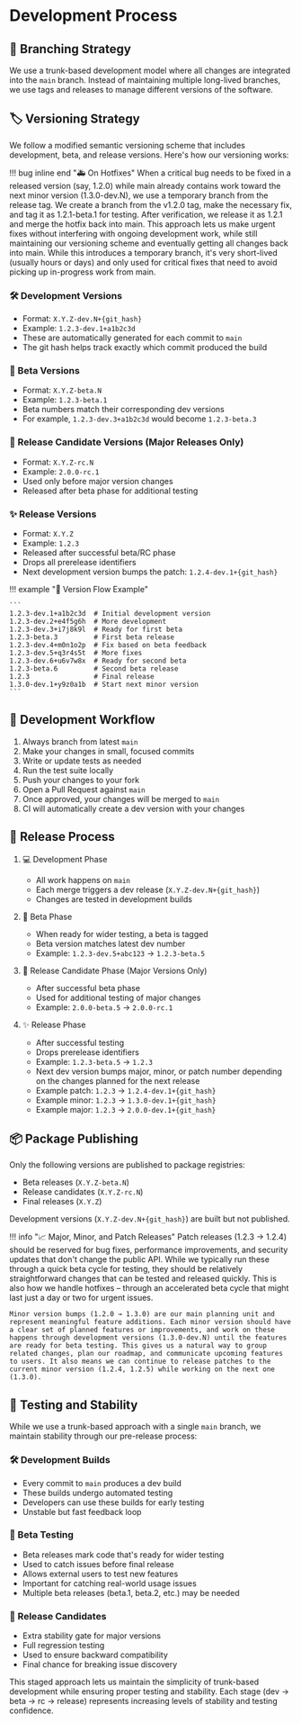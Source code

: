 # Development Process

## 🌳 Branching Strategy

We use a trunk-based development model where all changes are integrated into the `main` branch. Instead of maintaining multiple long-lived branches, we use tags and releases to manage different versions of the software.

## 🏷️ Versioning Strategy

We follow a modified semantic versioning scheme that includes development, beta, and release versions. Here's how our versioning works:

!!! bug inline end "🚑 On Hotfixes"
    When a critical bug needs to be fixed in a released version (say, 1.2.0) while main already contains work toward the next minor version (1.3.0-dev.N), we use a temporary branch from the release tag. We create a branch from the v1.2.0 tag, make the necessary fix, and tag it as 1.2.1-beta.1 for testing. After verification, we release it as 1.2.1 and merge the hotfix back into main. This approach lets us make urgent fixes without interfering with ongoing development work, while still maintaining our versioning scheme and eventually getting all changes back into main. While this introduces a temporary branch, it's very short-lived (usually hours or days) and only used for critical fixes that need to avoid picking up in-progress work from main.

### 🛠️ Development Versions
- Format: `X.Y.Z-dev.N+{git_hash}`
- Example: `1.2.3-dev.1+a1b2c3d`
- These are automatically generated for each commit to `main`
- The git hash helps track exactly which commit produced the build

### 🧪 Beta Versions
- Format: `X.Y.Z-beta.N`
- Example: `1.2.3-beta.1`
- Beta numbers match their corresponding dev versions
- For example, `1.2.3-dev.3+a1b2c3d` would become `1.2.3-beta.3`

### 🎯 Release Candidate Versions (Major Releases Only)
- Format: `X.Y.Z-rc.N`
- Example: `2.0.0-rc.1`
- Used only before major version changes
- Released after beta phase for additional testing

### ✨ Release Versions
- Format: `X.Y.Z`
- Example: `1.2.3`
- Released after successful beta/RC phase
- Drops all prerelease identifiers
- Next development version bumps the patch: `1.2.4-dev.1+{git_hash}`

!!! example "📝 Version Flow Example"

    ```
    1.2.3-dev.1+a1b2c3d  # Initial development version
    1.2.3-dev.2+e4f5g6h  # More development
    1.2.3-dev.3+i7j8k9l  # Ready for first beta
    1.2.3-beta.3         # First beta release
    1.2.3-dev.4+m0n1o2p  # Fix based on beta feedback
    1.2.3-dev.5+q3r4s5t  # More fixes
    1.2.3-dev.6+u6v7w8x  # Ready for second beta
    1.2.3-beta.6         # Second beta release
    1.2.3                # Final release
    1.3.0-dev.1+y9z0a1b  # Start next minor version
    ```

## 👷 Development Workflow

1. Always branch from latest `main`
2. Make your changes in small, focused commits
3. Write or update tests as needed
4. Run the test suite locally
5. Push your changes to your fork
6. Open a Pull Request against `main`
7. Once approved, your changes will be merged to `main`
8. CI will automatically create a dev version with your changes

## 🚀 Release Process

1. 💻 Development Phase
   - All work happens on `main`
   - Each merge triggers a dev release (`X.Y.Z-dev.N+{git_hash}`)
   - Changes are tested in development builds

2. 🧪 Beta Phase
   - When ready for wider testing, a beta is tagged
   - Beta version matches latest dev number
   - Example: `1.2.3-dev.5+abc123` → `1.2.3-beta.5`

3. 🎯 Release Candidate Phase (Major Versions Only)
   - After successful beta phase
   - Used for additional testing of major changes
   - Example: `2.0.0-beta.5` → `2.0.0-rc.1`

4. ✨ Release Phase
   - After successful testing
   - Drops prerelease identifiers
   - Example: `1.2.3-beta.5` → `1.2.3`
   - Next dev version bumps major, minor, or patch number depending on the changes planned for the next release
   - Example patch: `1.2.3` → `1.2.4-dev.1+{git_hash}`
   - Example minor: `1.2.3` → `1.3.0-dev.1+{git_hash}`
   - Example major: `1.2.3` → `2.0.0-dev.1+{git_hash}`

## 📦 Package Publishing

Only the following versions are published to package registries:
- Beta releases (`X.Y.Z-beta.N`)
- Release candidates (`X.Y.Z-rc.N`)
- Final releases (`X.Y.Z`)

Development versions (`X.Y.Z-dev.N+{git_hash}`) are built but not published.

!!! info "📈 Major, Minor, and Patch Releases"
    Patch releases (1.2.3 → 1.2.4) should be reserved for bug fixes, performance improvements, and security updates that don't change the public API. While we typically run these through a quick beta cycle for testing, they should be relatively straightforward changes that can be tested and released quickly. This is also how we handle hotfixes – through an accelerated beta cycle that might last just a day or two for urgent issues.

    Minor version bumps (1.2.0 → 1.3.0) are our main planning unit and represent meaningful feature additions. Each minor version should have a clear set of planned features or improvements, and work on these happens through development versions (1.3.0-dev.N) until the features are ready for beta testing. This gives us a natural way to group related changes, plan our roadmap, and communicate upcoming features to users. It also means we can continue to release patches to the current minor version (1.2.4, 1.2.5) while working on the next one (1.3.0).

## 🎯 Testing and Stability

While we use a trunk-based approach with a single `main` branch, we maintain stability through our pre-release process:

### 🛠️ Development Builds
- Every commit to `main` produces a dev build
- These builds undergo automated testing
- Developers can use these builds for early testing
- Unstable but fast feedback loop

### 🧪 Beta Testing
- Beta releases mark code that's ready for wider testing
- Used to catch issues before final release
- Allows external users to test new features
- Important for catching real-world usage issues
- Multiple beta releases (beta.1, beta.2, etc.) may be needed

### 🎯 Release Candidates
- Extra stability gate for major versions
- Full regression testing
- Used to ensure backward compatibility
- Final chance for breaking issue discovery

This staged approach lets us maintain the simplicity of trunk-based development while ensuring proper testing and stability. Each stage (dev → beta → rc → release) represents increasing levels of stability and testing confidence.
